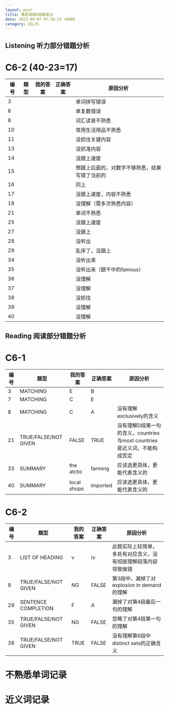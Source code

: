 ```yaml
---
layout: post
title: 雅思真题6错题笔记
date: 2023-09-07 07:38:23 +0800
category: IELTS
---
```


## Listening 听力部分错题分析
# C6-2 (40-23=17)
|编号|题型|我的答案|正确答案|原因分析|
| --- | --- | --- | --- | --- | 
|3 | | | | 单词拼写错误|
|6 | | | | 单复数错误|
|8 |  | | | 词汇读音不熟悉|
|10 | | | | 常用生活用品不熟悉|
|11  |  | | | 没抓住关键内容|
|13 |  | | | 没抓准内容|
|14|  | | | 没跟上速度|
|15 | | | | 想跟上后面的，对数字不够熟悉，结果写错了当前的|
|16|  | | | 同上|
|17 | | | | 没跟上速度，内容不熟悉|
|18 |  | | | 没理解（需多次熟悉内容）|
|21|  | | | 单词不熟悉|
|25 | | | | 没跟上速度|
|27|  | | | 没跟上|
|28 | | | | 没听出|
|29|  | | | 乱序了，没跟上|
|34 | | | | 没听出来|
|35|  | | | 没听出来（题干中的famous）|
|36|  | | | 没理解|
|37|  | | | 没理解|
|38|  | | | 没抓住|
|39|  | | | 没理解|
|40|  | | | 没理解|


## Reading 阅读部分错题分析
# C6-1

|编号|题型|我的答案|正确答案|原因分析|
| --- | --- | --- | --- | --- | 
|3| MATCHING | E | B |   |
|7| MATCHING | C | E |   |
|8| MATCHING | C | A | 没有理解exclusively的含义 |
|21|TRUE/FALSE/NOT GIVEN | FALSE | TRUE | 没有理解D段第一句的含义，countries 与most countries是近义词，不能构成否定 |
|33|SUMMARY | the atctic | farming | 应该选更具体，更能代表含义的 |
|40|SUMMARY | local shops | imported |  应该选更具体，更能代表含义的 |

# C6-2

|编号|题型|我的答案|正确答案|原因分析|
| --- | --- | --- | --- | --- |
|3| LIST OF HEADING | v |  iv  | 此题实际上较简单，多处有对应含义，没有彻底理解段落内容导致做错 |
|9| TRUE/FALSE/NOT GIVEN | NG | FALSE  | 第3段中，漏掉了对explosion in demand的理解 |
|29| SENTENCE COMPLETION  | F | A | 漏掉了对第4段最后一句的理解 |
|35| TRUE/FALSE/NOT GIVEN | NG | FALSE |  忽略了对第4段第一句的理解 |
|38| TRUE/FALSE/NOT GIVEN | TRUE | FALSE |   没有理解第6段中 distinct sets的正确含义 |

# 不熟悉单词记录

# 近义词记录